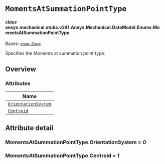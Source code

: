 <!-- vale off -->

<a id="momentsatsummationpointtype"></a>

# `MomentsAtSummationPointType`

<a id="ansys.mechanical.stubs.v241.Ansys.Mechanical.DataModel.Enums.MomentsAtSummationPointType"></a>

#### *class* ansys.mechanical.stubs.v241.Ansys.Mechanical.DataModel.Enums.MomentsAtSummationPointType

Bases: [`enum.Enum`](https://docs.python.org/3/library/enum.html#enum.Enum)

Specifies the Moments at summation point type.

<!-- !! processed by numpydoc !! -->

<a id="overview"></a>

## Overview

### Attributes

| Name |
| ------------------------------------------------------------------------- |
| [`OrientationSystem`](#MomentsAtSummationPointType.OrientationSystem) |
| [`Centroid`](#MomentsAtSummationPointType.Centroid) |

<a id="attribute-detail"></a>

## Attribute detail

<a id="MomentsAtSummationPointType.OrientationSystem"></a>

### MomentsAtSummationPointType.OrientationSystem *= 0*

<a id="MomentsAtSummationPointType.Centroid"></a>

### MomentsAtSummationPointType.Centroid *= 1*

<!-- vale on -->
